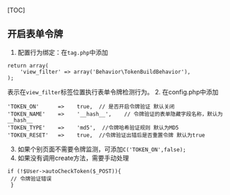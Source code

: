 [TOC]
## 开启表单令牌
1. 配置行为绑定：在``tag.php``中添加
```
return array(
    'view_filter' => array('Behavior\TokenBuildBehavior'),
);
```
表示在`view_filter`标签位置执行表单令牌检测行为。
2. 在config.php中添加
~~~
'TOKEN_ON'      =>    true,  // 是否开启令牌验证 默认关闭
'TOKEN_NAME'    =>    '__hash__',    // 令牌验证的表单隐藏字段名称，默认为__hash__
'TOKEN_TYPE'    =>    'md5',  //令牌哈希验证规则 默认为MD5
'TOKEN_RESET'   =>    true,  //令牌验证出错后是否重置令牌 默认为true
~~~
3. 如果个别页面不需要令牌监测，可添加``C('TOKEN_ON',false);``
4. 如果没有调用create方法，需要手动处理
```
if (!$User->autoCheckToken($_POST)){
 // 令牌验证错误
 }
```